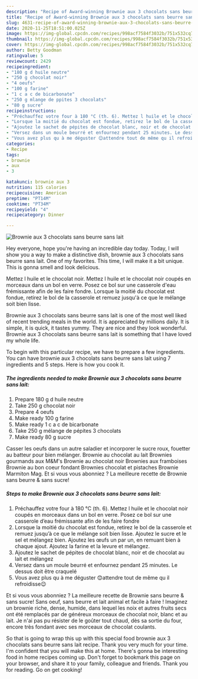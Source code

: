 ```yaml
---
description: "Recipe of Award-winning Brownie aux 3 chocolats sans beurre sans lait"
title: "Recipe of Award-winning Brownie aux 3 chocolats sans beurre sans lait"
slug: 4631-recipe-of-award-winning-brownie-aux-3-chocolats-sans-beurre-sans-lait
date: 2020-11-25T18:51:00.025Z
image: https://img-global.cpcdn.com/recipes/998acf7584f3032b/751x532cq70/brownie-aux-3-chocolats-sans-beurre-sans-lait-photo-principale-de-la-recette.jpg
thumbnail: https://img-global.cpcdn.com/recipes/998acf7584f3032b/751x532cq70/brownie-aux-3-chocolats-sans-beurre-sans-lait-photo-principale-de-la-recette.jpg
cover: https://img-global.cpcdn.com/recipes/998acf7584f3032b/751x532cq70/brownie-aux-3-chocolats-sans-beurre-sans-lait-photo-principale-de-la-recette.jpg
author: Betty Goodman
ratingvalue: 5
reviewcount: 2429
recipeingredient:
- "180 g d huile neutre"
- "250 g chocolat noir"
- "4 oeufs"
- "100 g farine"
- "1 c a c de bicarbonate"
- "250 g mlange de ppites 3 chocolats"
- "80 g sucre"
recipeinstructions:
- "Préchauffez votre four à 180 °C (th. 6). Mettez l huile et le chocolat noir coupés en morceaux dans un bol en verre. Posez ce bol sur une casserole d’eau frémissante afin de les faire fondre"
- "Lorsque la moitié du chocolat est fondue, retirez le bol de la casserole et remuez jusqu’à ce que le mélange soit bien lisse. Ajoutez le sucre et le sel et mélangez bien. Ajoutez les œufs un par un, en remuant bien à chaque ajout. Ajoutez la farine et la levure et mélangez."
- "Ajoutez le sachet de pépites de chocolat blanc, noir et de chocolat au lait et mélangez"
- "Versez dans un moule beurré et enfournez pendant 25 minutes. Le dessus doit être craquelé"
- "Vous avez plus qu à me déguster 😊attendre tout de même qu il refroidisse😉"
categories:
- Recipe
tags:
- brownie
- aux
- 3

katakunci: brownie aux 3 
nutrition: 115 calories
recipecuisine: American
preptime: "PT14M"
cooktime: "PT34M"
recipeyield: "4"
recipecategory: Dinner

---
```



![Brownie aux 3 chocolats sans beurre sans lait](https://img-global.cpcdn.com/recipes/998acf7584f3032b/751x532cq70/brownie-aux-3-chocolats-sans-beurre-sans-lait-photo-principale-de-la-recette.jpg)

Hey everyone, hope you're having an incredible day today. Today, I will show you a way to make a distinctive dish, brownie aux 3 chocolats sans beurre sans lait. One of my favorites. This time, I will make it a bit unique. This is gonna smell and look delicious.

Mettez l huile et le chocolat noir. Mettez l huile et le chocolat noir coupés en morceaux dans un bol en verre. Posez ce bol sur une casserole d&#39;eau frémissante afin de les faire fondre. Lorsque la moitié du chocolat est fondue, retirez le bol de la casserole et remuez jusqu&#39;à ce que le mélange soit bien lisse.

Brownie aux 3 chocolats sans beurre sans lait is one of the most well liked of recent trending meals in the world. It is appreciated by millions daily. It is simple, it is quick, it tastes yummy. They are nice and they look wonderful. Brownie aux 3 chocolats sans beurre sans lait is something that I have loved my whole life.


To begin with this particular recipe, we have to prepare a few ingredients. You can have brownie aux 3 chocolats sans beurre sans lait using 7 ingredients and 5 steps. Here is how you cook it.

<!--inarticleads1-->

##### The ingredients needed to make Brownie aux 3 chocolats sans beurre sans lait:

1. Prepare 180 g d huile neutre
1. Take 250 g chocolat noir
1. Prepare 4 oeufs
1. Make ready 100 g farine
1. Make ready 1 c a c de bicarbonate
1. Take 250 g mélange de pépites 3 chocolats
1. Make ready 80 g sucre


Casser les oeufs dans un autre saladier et incorporer le sucre roux, fouetter au batteur pour bien mélanger. Brownie au chocolat au lait Brownies gourmands aux M&amp;M&#39;s Brownie au chocolat noir Brownies aux framboises Brownie au bon coeur fondant Brownies chocolat et pistaches Brownie Marmiton Mag. Et si vous vous abonniez ? La meilleure recette de Brownie sans beurre &amp; sans sucre! 

<!--inarticleads2-->

##### Steps to make Brownie aux 3 chocolats sans beurre sans lait:

1. Préchauffez votre four à 180 °C (th. 6). Mettez l huile et le chocolat noir coupés en morceaux dans un bol en verre. Posez ce bol sur une casserole d’eau frémissante afin de les faire fondre
1. Lorsque la moitié du chocolat est fondue, retirez le bol de la casserole et remuez jusqu’à ce que le mélange soit bien lisse. Ajoutez le sucre et le sel et mélangez bien. Ajoutez les œufs un par un, en remuant bien à chaque ajout. Ajoutez la farine et la levure et mélangez.
1. Ajoutez le sachet de pépites de chocolat blanc, noir et de chocolat au lait et mélangez
1. Versez dans un moule beurré et enfournez pendant 25 minutes. Le dessus doit être craquelé
1. Vous avez plus qu à me déguster 😊attendre tout de même qu il refroidisse😉


Et si vous vous abonniez ? La meilleure recette de Brownie sans beurre &amp; sans sucre! Sans oeuf, sans beurre et lait animal et facile à faire ! Imaginez un brownie riche, dense, humide, dans lequel les noix et autres fruits secs ont été remplacés par de généreux morceaux de chocolat noir, blanc et au lait. Je n&#39;ai pas pu résister de le goûter tout chaud, dès sa sortie du four, encore très fondant avec ses morceaux de chocolat coulants. 

So that is going to wrap this up with this special food brownie aux 3 chocolats sans beurre sans lait recipe. Thank you very much for your time. I'm confident that you will make this at home. There's gonna be interesting food in home recipes coming up. Don't forget to bookmark this page on your browser, and share it to your family, colleague and friends. Thank you for reading. Go on get cooking!
